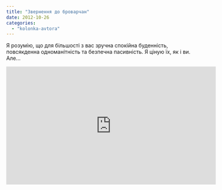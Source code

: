 ```yaml
---
title: "Звернення до броварчан"
date: 2012-10-26
categories: 
  - "kolonka-avtora"
---
```


Я розумію, що для більшості з вас зручна спокійна буденність, повсякденна одноманітність та безпечна пасивність. Я ціную їх, як і ви. Але...

<iframe width="560" height="315" src="http://www.youtube.com/embed/Y6poU0BsHPc" frameborder="0" allowfullscreen></iframe>
